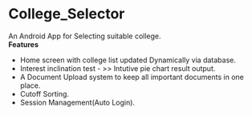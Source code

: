 # College_Selector
An Android App for Selecting suitable college.<br/>
**Features**
- Home screen with college list updated Dynamically via database.
- Interest inclination test - >> Intutive pie chart result output.
- A Document Upload system to keep all important documents in one place.
- Cutoff Sorting.
- Session Management(Auto Login).
